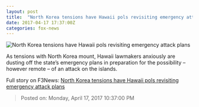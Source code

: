 ```yaml
---
layout: post
title:  "North Korea tensions have Hawaii pols revisiting emergency attack plans"
date: 2017-04-17 17:37:00Z
categories: fox-news
---
```


![North Korea tensions have Hawaii pols revisiting emergency attack plans](http://a57.foxnews.com/media2.foxnews.com/BrightCove/694940094001/2017/04/17/0/0/694940094001_5400958984001_5400944842001-vs.jpg?ve=1)

As tensions with North Korea mount, Hawaii lawmakers anxiously are dusting off the state’s emergency plans in preparation for the possibility – however remote – of an attack on the islands.


Full story on F3News: [North Korea tensions have Hawaii pols revisiting emergency attack plans](http://www.f3nws.com/n/vATcDD)

> Posted on: Monday, April 17, 2017 10:37:00 PM

